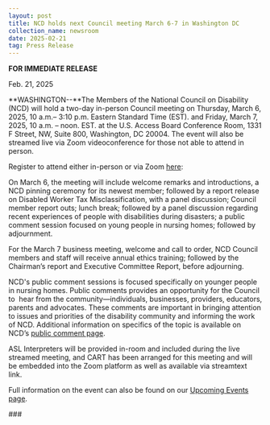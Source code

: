 ```yaml
---
layout: post
title: NCD holds next Council meeting March 6-7 in Washington DC
collection_name: newsroom
date: 2025-02-21
tag: Press Release
---
```

**FOR IMMEDIATE RELEASE**

Feb. 21, 2025

**WASHINGTON--**The Members of the National Council on Disability (NCD) will hold a two-day in-person Council meeting on Thursday, March 6, 2025, 10 a.m.– 3:10 p.m. Eastern Standard Time (EST). and Friday, March 7, 2025, 10 a.m. – noon. EST. at the U.S. Access Board Conference Room, 1331 F Street, NW, Suite 800, Washington, DC 20004. The event will also be streamed live via Zoom videoconference for those not able to attend in person.

Register to attend either in-person or via Zoom [here](https://events.zoomgov.com/ev/Ag76hH6Cfue4dZ4Mq7Ga036XzLxUBPzKKjX4gmkpdUr7o1JWC0YQ~ApV7due8M_aCc4exuod-RJ9uSjXe_E7YnS0oAERzDQ62SbzPBd9BBF4QMA):

On March 6, the meeting will include welcome remarks and introductions, a NCD pinning ceremony for its newest member; followed by a report release on Disabled Worker Tax Misclassification, with a panel discussion; Council member report outs; lunch break; followed by a panel discussion regarding recent experiences of people with disabilities during disasters; a public comment session focused on young people in nursing homes; followed by adjournment. 

For the March 7 business meeting, welcome and call to order, NCD Council members and staff will receive annual ethics training; followed by the Chairman’s report and Executive Committee Report, before adjourning.

NCD's public comment sessions is focused specifically on younger people in nursing homes. Public comments provides an opportunity for the Council to  hear from the community—individuals, businesses, providers, educators, parents and advocates. These comments are important in bringing attention to issues and priorities of the disability community and informing the work of NCD. Additional information on specifics of the topic is available on NCD’s [public comment page](https://www.ncd.gov/public-comment/).

ASL Interpreters will be provided in-room and included during the live streamed meeting, and CART has been arranged for this meeting and will be embedded into the Zoom
platform as well as available via streamtext link.

Full information on the event can also be found on our [Upcoming Events page](https://www.ncd.gov/meeting/2025-03-06-march-6-7-2025-council-meeting/).

\###
